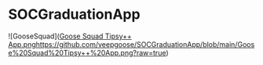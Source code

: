 # SOCGraduationApp

![GooseSquad]([Goose Squad Tipsy++ App.png](https://github.com/veepgoose/SOCGraduationApp/blob/main/Goose%20Squad%20Tipsy++%20App.png?raw=true)https://github.com/veepgoose/SOCGraduationApp/blob/main/Goose%20Squad%20Tipsy++%20App.png?raw=true)
